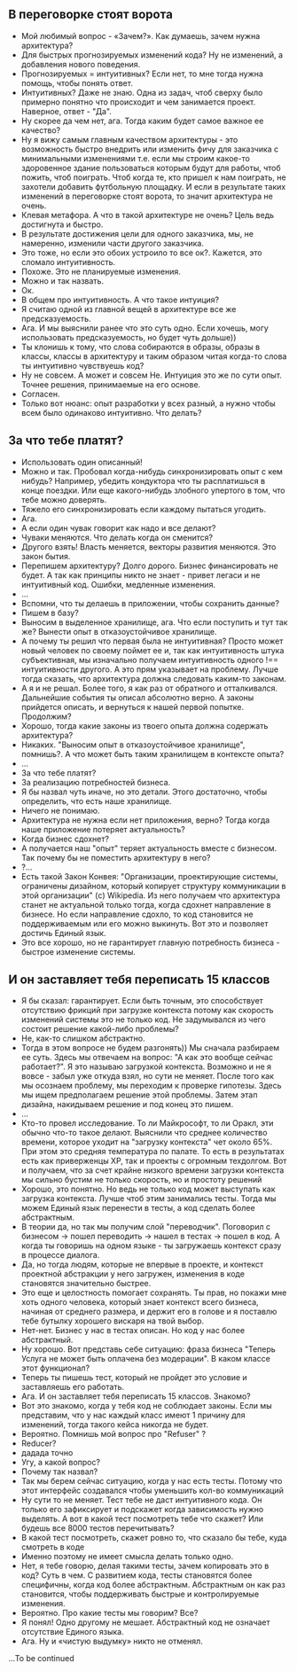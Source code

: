 ## В переговорке стоят ворота

- Мой любимый вопрос - «Зачем?». Как думаешь, зачем нужна архитектура?
- Для быстрых прогнозируемых изменений кода? Ну не изменений, а добавления
нового поведения.
- Прогнозируемых = интуитивных? Если нет, то мне тогда нужна помощь, чтобы
понять ответ.
- Интуитивных? Даже не знаю. Одна из задач, чтоб сверху было примерно понятно
что происходит и чем занимается проект. Наверное, ответ - "Да".
- Ну скорее да чем нет, ага. Тогда каким будет самое важное ее качество?
- Ну я вижу самым главным качеством архитектуры - это возможность быстро
внедрить или изменить фичу для заказчика с минимальными изменениями
т.е. если мы строим какое-то здоровенное здание пользоваться которым будут
для работы, чтоб пожить, чтоб поиграть. Чтоб когда те, кто пришел к нам
поиграть, не захотели добавить футбольную площадку. И если в результате таких
изменений в переговорке стоят ворота, то значит архитектура не очень.
- Клевая метафора. А что в такой архитектуре не очень? Цель ведь достигнута
и быстро.
- В результате достижения цели для одного заказчика, мы, не намеренно, изменили
части другого заказчика.
- Это тоже, но если это обоих устроило то все ок?. Кажется, это сломало
интуитивность.
- Похоже. Это не планируемые изменения.
- Можно и так назвать.
- Ок.
- В общем про интуитивность. А что такое интуиция?
- Я считаю одной из главной вещей в архитектуре все же предсказуемость.
- Ага. И мы выяснили ранее что это суть одно. Если хочешь, могу использовать
предсказуемость, но будет чуть дольше))
- Ты клонишь к тому, что слова собираются в образы, образы в классы, классы
в архитектуру и таким образом читая когда-то слова ты интуитивно чувствуешь код?
- Ну не совсем. А может и совсем Не. Интуиция это же по сути опыт. Точнее
решения, принимаемые на его основе.
- Согласен.
- Только вот нюанс: опыт разработки у всех разный, а нужно чтобы всем было
одинаково интуитивно. Что делать?

## За что тебе платят?

- Использовать один описанный!
- Можно и так. Пробовал когда-нибудь синхронизировать опыт с кем нибудь?
Например, убедить кондуктора что ты расплатишься в конце поездки. Или еще
какого-нибудь злобного упертого в том, что тебе можно доверять.
- Тяжело его синхронизировать если каждому пытаться угодить.
- Ага.
- А если один чувак говорит как надо и все делают?
- Чуваки меняются. Что делать когда он сменится?
- Другого взять! Власть меняется, векторы развития меняются. Это закон бытия.
- Перепишем архитектуру? Долго дорого. Бизнес финансировать не будет. А так как
принципы никто не знает - привет легаси и не интуитивный код. Ошибки, медленные
изменения.
- ...
- Вспомни, что ты делаешь в приложении, чтобы сохранить данные?
- Пишем в базу?
- Выносим в выделенное хранилище, ага. Что если поступить и тут так же? Вынести
опыт в отказоустойчивое хранилище.
- А почему ты решил что первая была не интуитивная? Просто может новый человек
по своему поймет ее и, так как интуитивность штука субъективная, мы изначально
получаем интуитивность одного !== интуитивности другого. А это прям указывает
на проблему. Лучше тогда сказать, что архитектура должна следовать каким-то
законам.
- А я и не решал. Более того, я как раз от обратного и отталкивался. Дальнейшие
события ты описал абсолютно верно. А законы прийдется описать, и вернуться
к нашей первой попытке. Продолжим?
- Хорошо, тогда какие законы из твоего опыта должна содержать архитектура?
- Никаких. "Выносим опыт в отказоустойчивое хранилище", помнишь?. А что может
быть таким хранилищем в контексте опыта?
- ...
- За что тебе платят?
- За реализацию потребностей бизнеса.
- Я бы назвал чуть иначе, но это детали. Этого достаточно, чтобы определить,
что есть наше хранилище.
- Ничего не понимаю.
- Архитектура не нужна если нет приложения, верно? Тогда когда наше приложение
потеряет актуальность?
- Когда бизнес сдохнет?
- А получается наш "опыт" теряет актуальность вместе с бизнесом. Так почему бы
не поместить архитектуру в него?
- ?...
- Есть такой Закон Конвея: "Организации, проектирующие системы, ограничены
дизайном, который копирует структуру коммуникации в этой организации"
(c) Wikipedia. Из него получаем что архитектура станет не актуальной только
тогда, когда сдохнет направление в бизнесе. Но если направление сдохло, то код
становится не поддерживаемым или его можно выкинуть. Вот это и позволяет
достичь Единый язык.
- Это все хорошо, но не гарантирует главную потребность бизнеса - быстрое
изменение системы.

## И он заставляет тебя переписать 15 классов

- Я бы сказал: гарантирует. Если быть точным, это способствует отсутствию
фрикций при загрузке контекста потому как скорость изменений системы это
не только код. Не задумывался из чего состоит решение какой-либо проблемы?
- Не, как-то слишком абстрактно.
- Тогда в этом вопросе не будем разгонять)) Мы сначала разбираем ее суть.
Здесь мы отвечаем на вопрос: "А как это вообще сейчас работает?". Я это называю
загрузкой контекста. Возможно и не я вовсе - забыл уже откуда
взял, но сути не меняет. После того как мы осознаем проблему, мы переходим
к проверке гипотезы. Здесь мы ищем предполагаем решение этой проблемы.
Затем этап дизайна, накидываем решение и под конец это пишем.
- ...
- Кто-то провел исследование. То ли Майкрософт, то ли Оракл, эти обычно что-то
такое делают. Выяснили что среднее количество времени, которое уходит
на "загрузку контекста" чет около 65%. При этом это средняя температура
по палате. То есть в результатах есть как приверженцы XP, так и проекты
с огромным техдолгом. Вот и получаем, что за счет крайне низкого времени
загрузки контекста мы сильно бустим не только скорость, но и простоту решений
- Хорошо, это понятно. Но ведь не только код может выступать как загрузка
контекста. Лучше чтоб этим занимались тесты. Тогда мы можем Единый язык
перенести в тесты, а код сделать более абстрактным.
- В теории да, но так мы получим слой "переводчик". Поговорил с бизнесом ->
пошел переводить -> нашел в тестах -> пошел в код. А когда ты
говоришь на одном языке - ты загружаешь контекст сразу в процессе диалога.
- Да, но тогда людям, которые не впервые в проекте, и контекст проектной
абстракции у него загружен, изменения в коде становятся значительно быстрее.
- Это еще и целостность помогает сохранять. Ты прав, но покажи мне хоть одного
человека, который знает контекст всего бизнеса, начиная от среднего размера, и
держит его в голове и я поставлю тебе бутылку хорошего вискаря на твой выбор.
- Нет-нет. Бизнес у нас в тестах описан. Но код у нас более абстрактный.
- Ну хорошо. Вот представь себе ситуацию: фраза бизнеса "Теперь Услуга не может
быть оплачена без модерации". В каком классе этот функционал?
- Теперь ты пишешь тест, который не пройдет это условие и заставляешь
его работать.
- Ага. И он заставляет тебя переписать 15 классов. Знакомо?
- Вот это знакомо, когда у тебя код не соблюдает законы. Если мы представим,
что у нас каждый класс имеют 1 причину для изменений, тогда такого кейса
никогда не будет.
- Вероятно. Помнишь мой вопрос про "Refuser" ?
- Reducer?
- дадада точно
- Угу, а какой вопрос?
- Почему так назвал?
- Так мы берем сейчас ситуацию, когда у нас есть тесты. Потому что этот
интерфейс создавался чтобы уменьшить кол-во коммуникаций
- Ну сути то не меняет. Тест тебе не даст интуитивного кода. Он только его
зафиксирует и подскажет когда зависимость нужно выделять. А вот в какой тест
посмотреть тебе что скажет? Или будешь все 8000 тестов перечитывать?
- В какой тест посмотреть, скажет ровно то, что сказало бы тебе, куда смотреть
в коде
- Именно поэтому не имеет смысла делать только одно.
- Нет, я тебе говорю, делая такими тесты, зачем копировать это в код? Суть
в чем. С развитием кода, тесты становятся более специфичны, когда код более
абстрактным. Абстрактным он как раз становится, чтобы поддерживать быстрые
и контролируемые изменения.
- Вероятно. Про какие тесты мы говорим? Все?
- Я понял! Одно другому не мешает. Абстрактный код не означает
отсутствие Единого языка.
- Ага. Ну и «чистую выдумку» никто не отменял.

...To be continued
